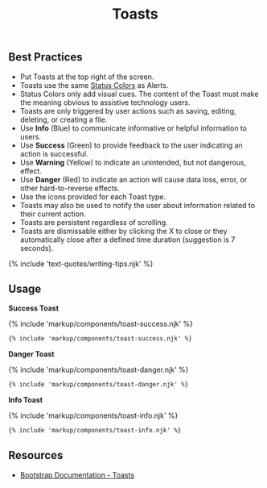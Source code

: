 ﻿---
title: Toasts
summary: Toasts are a lightweight notification relaying information related to the user's actions.
tags: components
layout: guide
eleventyNavigation:
  key: Toasts
  parent: Components
  order: 310
  excerpt: Toasts are a lightweight notification relaying information related to the user's actions.
  img: /img/illustrations/illus-toasts.svg
---

## Best Practices

- Put Toasts at the top right of the screen.
- Toasts use the same [Status Colors](/foundation/status-colors) as Alerts.
- Status Colors only add visual cues. The content of the Toast must make the meaning obvious to assistive technology users.
- Toasts are only triggered by user actions such as saving, editing, deleting, or creating a file.
- Use **Info** (Blue) to communicate informative or helpful information to users.
- Use **Success** (Green) to provide feedback to the user indicating an action is successful.
- Use **Warning** (Yellow) to indicate an unintended, but not dangerous, effect.  
- Use **Danger** (Red) to indicate an action will cause data loss, error, or other hard-to-reverse effects.
- Use the icons provided for each Toast type.
- Toasts may also be used to notify the user about information related to their current action.
- Toasts are persistent regardless of scrolling. 
- Toasts are dismissable either by clicking the X to close or they automatically close after a defined time duration (suggestion is 7 seconds).

{% include 'text-quotes/writing-tips.njk' %}

## Usage

**Success Toast**

{% include 'markup/components/toast-success.njk' %}

``` html
{% include 'markup/components/toast-success.njk' %}
```

**Danger Toast**

{% include 'markup/components/toast-danger.njk' %}

``` html
{% include 'markup/components/toast-danger.njk' %}
```

**Info Toast**

{% include 'markup/components/toast-info.njk' %}

``` html
{% include 'markup/components/toast-info.njk' %}
```

## Resources
* <a href="https://getbootstrap.com/docs/4.5/components/toasts/" target="_blank">Bootstrap Documentation - Toasts</a>
